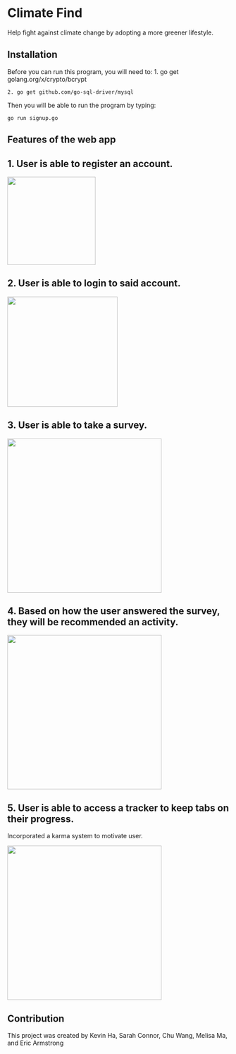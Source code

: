 # Climate Find
Help fight against climate change by adopting a more greener lifestyle.

## Installation
Before you can run this program, you will need to:
    1. go get golang.org/x/crypto/bcrypt
    
    2. go get github.com/go-sql-driver/mysql

Then you will be able to run the program by typing: 

    go run signup.go

## Features of the web app
## 1. User is able to register an account.
<img src="https://i.imgur.com/GS84oCh.png" width="200"/>

## 2. User is able to login to said account.
<img src="https://i.imgur.com/DFAQ2A6.png" width="250"/>

## 3. User is able to take a survey.
<img src="https://i.imgur.com/uvJL02Y.png" width="350"/>

## 4. Based on how the user answered the survey, they will be recommended an activity.
<img src="https://i.imgur.com/yJeSrx1.png" width="350"/>

## 5. User is able to access a tracker to keep tabs on their progress.
Incorporated a karma system to motivate user.

<img src ="https://i.imgur.com/EWhaXmr.png" width="350"/>


## Contribution
This project was created by Kevin Ha, Sarah Connor, Chu Wang, Melisa Ma, and Eric Armstrong
